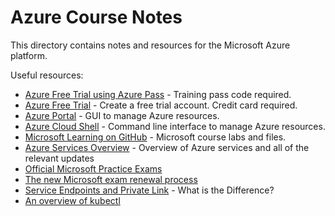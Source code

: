 # Azure Course Notes

This directory contains notes and resources for the Microsoft Azure platform.

Useful resources:

* [Azure Free Trial using Azure Pass](https://www.microsoftazurepass.com/) - Training pass code required.
* [Azure Free Trial](https://azure.microsoft.com/free/) - Create a free trial account. Credit card required.
* [Azure Portal](https://portal.azure.com/) - GUI to manage Azure resources.
* [Azure Cloud Shell](https://shell.azure.com/) - Command line interface to manage Azure resources.
* [Microsoft Learning on GitHub](https://github.com/MicrosoftLearning) - Microsoft course labs and files.
* [Azure Services Overview](https://azurecharts.com/overview) - Overview of Azure services and all of the relevant updates
* [Official Microsoft Practice Exams](https://vladtalkstech.com/2022/01/free-practice-questions-for-select-microsoft-certifications.html?fbclid=IwAR06hKdPFQll6l6v6gSgyJmJWNp_pr6xKJsj3-HdGI-81pI6DT4r_n0t_F4)
* [The new Microsoft exam renewal process](https://www.youtube.com/watch?v=ttuhmFHOTU8)
* [Service Endpoints and Private Link](https://samcogan.com/service-endpoints-and-private-link-whats-the-difference/) - What is the Difference?
* [An overview of kubectl](https://blog.getambassador.io/getting-edgy-what-is-kubectl-ed11ead54555)




